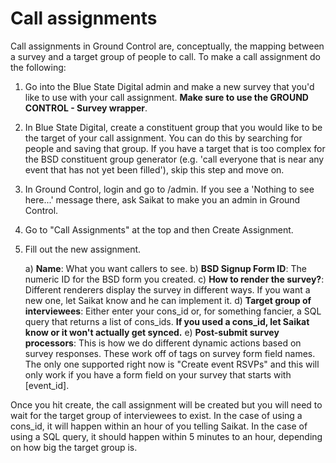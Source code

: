 # Call assignments

Call assignments in Ground Control are, conceptually, the mapping between a survey and a target group of people to call.  To make a call assignment do the following:

1. Go into the Blue State Digital admin and make a new survey that you'd like to use with your call assignment.  **Make sure to use the GROUND CONTROL - Survey wrapper**.

2. In Blue State Digital, create a constituent group that you would like to be the target of your call assignment.  You can do this by searching for people and saving that group.  If you have a target that is too complex for the BSD constituent group generator (e.g. 'call everyone that is near any event that has not yet been filled'), skip this step and move on.

3. In Ground Control, login and go to /admin.  If you see a 'Nothing to see here...' message there, ask Saikat to make you an admin in Ground Control.

4. Go to "Call Assignments" at the top and then Create Assignment.

5. Fill out the new assignment.

    a) **Name**: What you want callers to see.
    b) **BSD Signup Form ID**: The numeric ID for the BSD form you created.
    c) **How to render the survey?**: Different renderers display the survey in different ways. If you want a new one, let Saikat know and he can implement it.
    d) **Target group of interviewees**:  Either enter your cons_id or, for something fancier, a SQL query that returns a list of cons_ids.  **If you used a cons_id, let Saikat know or it won't actually get synced.**
    e) **Post-submit survey processors**: This is how we do different dynamic actions based on survey responses.  These work off of tags on survey form field names.  The only one supported right now is "Create event RSVPs" and this will only work if you have a form field on your survey that starts with [event_id].

Once you hit create, the call assignment will be created but you will need to wait for the target group of interviewees to exist.  In the case of using a cons_id, it will happen within an hour of you telling Saikat.  In the case of using a SQL query, it should happen within 5 minutes to an hour, depending on how big the target group is.